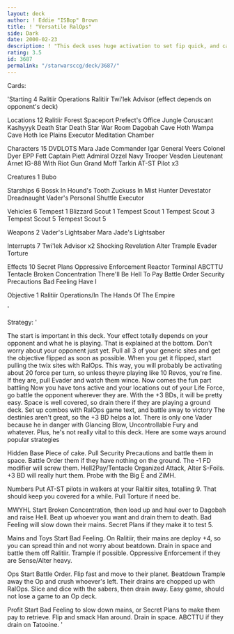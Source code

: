 ```yaml
---
layout: deck
author: ! Eddie "ISBop" Brown
title: ! "Versatile RalOps"
side: Dark
date: 2000-02-23
description: ! "This deck uses huge activation to set fip quick, and can counter almost every deck out there."
rating: 3.5
id: 3687
permalink: "/starwarsccg/deck/3687/"
---
```

Cards: 

'Starting 4
Ralitiir Operations
Ralitiir
Twi'lek Advisor
(effect depends on opponent's deck)

Locations 12
Ralitiir
Forest
Spaceport Prefect's Office
Jungle
Coruscant
Kashyyyk
Death Star
Death Star War Room
Dagobah Cave
Hoth Wampa Cave
Hoth Ice Plains
Executor Meditation Chamber


Characters 15
DVDLOTS
Mara Jade
Commander Igar
General Veers
Colonel Dyer
EPP Fett
Captain Piett
Admiral Ozzel
Navy Trooper Vesden
Lieutenant Arnet
IG-88 With Riot Gun
Grand Moff Tarkin
AT-ST Pilot x3

Creatures 1
Bubo

Starships 6
Bossk In Hound's Tooth
Zuckuss In Mist Hunter
Devestator
Dreadnaught
Vader's Personal Shuttle
Executor

Vehicles 6
Tempest 1
Blizzard Scout 1
Tempest Scout 1
Tempest Scout 3
Tempest Scout 5
Tempest Scout 5

Weapons 2
Vader's Lightsaber
Mara Jade's Lightsaber

Interrupts 7
Twi'lek Advisor x2
Shocking Revelation
Alter
Trample
Evader
Torture

Effects 10
Secret Plans
Oppressive Enforcement
Reactor Terminal
ABCTTU
Tentacle
Broken Concentration
There'll Be Hell To Pay
Battle Order
Security Precautions
Bad Feeling Have I

Objective 1
Ralitiir Operations/In The Hands Of The Empire



'

Strategy: '

The start is important in this deck.  Your effect totally depends on your opponent and what he is playing.  That is explained at the bottom.  Don't worry about your opponent just yet.  Pull all 3 of your generic sites and get the objective flipped as soon as possible.  When you get it flipped, start pulling the twix sites with RalOps.	This way, you will probably be activating about 20 force per turn, so unless theyre playing like 10 Revos, you're fine.  If they are, pull Evader and watch them wince.  Now comes the fun part battling Now you have tons active and your locations out of your Life Force, go battle the opponent wherever they are.  With the +3 BDs, it will be pretty easy.  Space is well covered, so drain there if they are playing a ground deck.  Set up combos with RalOps game text, and battle away to victory  The destinies aren't great, so the +3 BD helps a lot.  There is only one Vader because he in danger with Glancing Blow, Uncontrollable Fury and whatever.  Plus, he's not really vital to this deck.  Here are some ways around popular strategies

Hidden Base
Piece of cake.	Pull Security Precautions and battle them in space.  Battle Order them if they have nothing on the ground.  The -1 FD modifier will screw them.  Hell2Pay/Tentacle Organized Attack, Alter S-Foils.  +3 BD will really hurt them.  Probe with the Big E and ZiMH.

Numbers
Put AT-ST pilots in walkers at your Ralitiir sites, totalling 9.  That should keep you covered for a while.  Pull Torture if need be.

MWYHL
Start Broken Concentration, then load up and haul over to Dagobah and raise Hell.  Beat up whoever you want and drain them to death.  Bad Feeling will slow down their mains.  Secret Plans if they make it to test 5.

Mains and Toys
Start Bad Feeling.  On Ralitiir, their mains are deploy +4, so you can spread thin and not worry about beatdown.  Drain in space and battle them off Ralitiir.	Trample if possible.  Oppressive Enforcement if they are Sense/Alter heavy.

Ops
Start Battle Order.  Flip fast and move to their planet.  Beatdown  Trample away the Op and crush whoever's left.  Their drains are chopped up with RalOps.  Slice and dice with the sabers, then drain away.  Easy game, should not lose a game to an Op deck.

Profit
Start Bad Feeling to slow down mains, or Secret Plans to make them pay to retrieve.  Flip and smack Han around.  Drain in space.  ABCTTU if they drain on Tatooine. '
